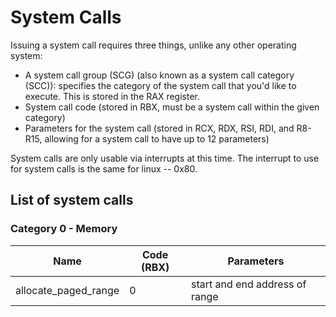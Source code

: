 # System Calls

Issuing a system call requires three things, unlike any other operating system:

* A system call group (SCG) (also known as a system call category (SCC)): specifies the category of the system call that you'd like to execute. This is stored in the RAX register.
* System call code (stored in RBX, must be a system call within the given category)
* Parameters for the system call (stored in RCX, RDX, RSI, RDI, and R8-R15, allowing for a system call to have up to 12 parameters)

System calls are only usable via interrupts at this time. The interrupt to use for system calls is the same for linux -- 0x80.

## List of system calls

### Category 0 - Memory

| Name | Code (RBX) | Parameters |
| ---- | ---------- | ---------- |
| allocate_paged_range | 0 | start and end address of range |
